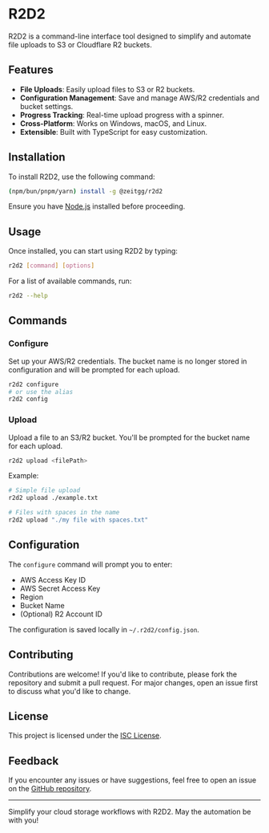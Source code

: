 # R2D2

R2D2 is a command-line interface tool designed to simplify and automate file uploads to S3 or Cloudflare R2 buckets.

## Features

- **File Uploads**: Easily upload files to S3 or R2 buckets.
- **Configuration Management**: Save and manage AWS/R2 credentials and bucket settings.
- **Progress Tracking**: Real-time upload progress with a spinner.
- **Cross-Platform**: Works on Windows, macOS, and Linux.
- **Extensible**: Built with TypeScript for easy customization.

## Installation

To install R2D2, use the following command:

```bash
(npm/bun/pnpm/yarn) install -g @zeitgg/r2d2
```

Ensure you have [Node.js](https://nodejs.org/) installed before proceeding.

## Usage

Once installed, you can start using R2D2 by typing:

```bash
r2d2 [command] [options]
```

For a list of available commands, run:

```bash
r2d2 --help
```

## Commands

### Configure

Set up your AWS/R2 credentials. The bucket name is no longer stored in configuration and will be prompted for each upload.

```bash
r2d2 configure
# or use the alias
r2d2 config
```

### Upload

Upload a file to an S3/R2 bucket. You'll be prompted for the bucket name for each upload.

```bash
r2d2 upload <filePath>
```

Example:

```bash
# Simple file upload
r2d2 upload ./example.txt

# Files with spaces in the name
r2d2 upload "./my file with spaces.txt"
```

## Configuration

The `configure` command will prompt you to enter:

- AWS Access Key ID
- AWS Secret Access Key
- Region
- Bucket Name
- (Optional) R2 Account ID

The configuration is saved locally in `~/.r2d2/config.json`.

## Contributing

Contributions are welcome! If you'd like to contribute, please fork the repository and submit a pull request. For major changes, open an issue first to discuss what you'd like to change.

## License

This project is licensed under the [ISC License](LICENSE).

## Feedback

If you encounter any issues or have suggestions, feel free to open an issue on the [GitHub repository](https://github.com/zeitgg/r2d2).

---
Simplify your cloud storage workflows with R2D2. May the automation be with you!